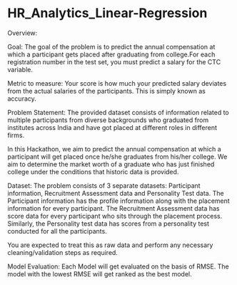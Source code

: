 # HR_Analytics_Linear-Regression
Overview:

Goal: The goal of the problem is to predict the annual compensation at which a participant gets placed after graduating 
from college.For each registration number in the test set,  you must predict a salary for the CTC variable.

Metric to measure:
Your score is how much your predicted salary deviates from the actual salaries of the participants. This is simply known as accuracy.

Problem Statement:
The provided dataset consists of information related to multiple participants from diverse backgrounds who graduated from institutes 
across India and have got placed at different roles in different firms.

In this Hackathon, we aim to predict the annual compensation at which a participant will get placed once he/she graduates from his/her college.
We aim to determine the market worth of a graduate who has just finished college under the conditions that historic data is provided.

Dataset:
The problem consists of 3 separate datasets: Participant information, Recruitment Assessment data and Personality Test data. 
The Participant information has the profile information along with the placement information for every participant. 
The Recruitment Assessment data has score data for every participant who sits through the placement process. 
Similarly, the Personality test data has scores from a personality test conducted for all the participants.

You are expected to treat this as raw data and perform any necessary cleaning/validation steps as required.

Model Evaluation:
Each Model will get evaluated on the basis of RMSE. The model with the lowest RMSE will get ranked as the best model.  
